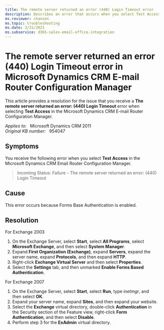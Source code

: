 ```yaml
---
title: The remote server returned an error (440) Login Timeout error
description: Describes an error that occurs when you select Test Access in the Microsoft Dynamics CRM E-mail Router. Provides steps to disable Forms Based Authentication are provided.
ms.reviewer: chanson
ms.topic: troubleshooting
ms.date: 3/31/2021
ms.subservice: d365-sales-email-office-integration
---
```

# The remote server returned an error (440) Login Timeout error in Microsoft Dynamics CRM E-mail Router Configuration Manager

This article provides a resolution for the issue that you receive a **The remote server returned an error: (440) Login Timeout** error when selecting **Test Access** in the Microsoft Dynamics CRM E-mail Router Configuration Manager.

_Applies to:_ &nbsp; Microsoft Dynamics CRM 2011  
_Original KB number:_ &nbsp; 954047

## Symptoms

You receive the following error when you select **Test Access** in the Microsoft Dynamics CRM Email Router Configuration Manager.

> Incoming Status: Failure - The remote server returned an error: (440) Login Timeout

## Cause

This error occurs because Forms Base Authentication is enabled.

## Resolution

For Exchange 2003

1. On the Exchange Server, select **Start**, select **All Programs**, select **Microsoft Exchange**, and then select **System Manager**.
2. Expand **First Organization (Exchange)**, expand **Servers**, expand the server name, expand **Protocols**, and then expand **HTTP**.
3. Right-click **Exchange Virtual Server** and then select **Properties**.
4. Select the **Settings** tab, and then unmarked **Enable Forms Based Authentication**.

For Exchange 2007

1. On the Exchange Server, select **Start**, select **Run**, type *inetmgr*, and then select **OK**.
1. Expand your server name, expand **Sites**, and then expand your website.
1. Select the **Exchange** virtual directory, double-click **Authentication** in the Security section of the Feature view, right-click **Form Authentication**, and then select **Disable**.
1. Perform step 3 for the **ExAdmin** virtual directory.
